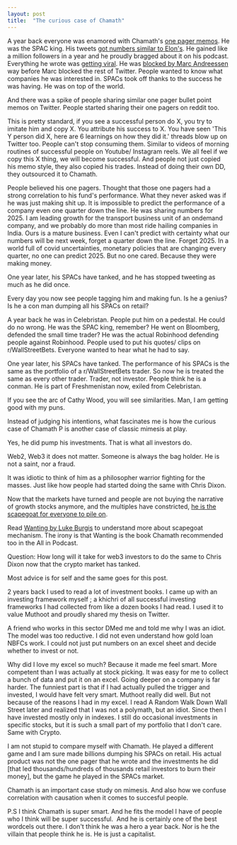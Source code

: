 ```yaml
---
layout: post
title:  "The curious case of Chamath"
---
```


A year back everyone was enamored with Chamath's [one pager memos](https://twitter.com/chamath/status/1331278297930428417). He was the SPAC king. His tweets [got numbers similar to Elon's](https://twitter.com/chamath/status/1344306851891056642?s=20). He gained like a million followers in a year and he proudly bragged about it on his podcast. Everything he wrote was [getting viral](https://twitter.com/chamath/status/1347906104374644737?lang=en). He was [blocked by Marc Andreessen](https://twitter.com/chamath/status/1348886817148268545) way before Marc blocked the rest of Twitter. People wanted to know what companies he was interested in. SPACs took off thanks to the success he was having. He was on top of the world.

And there was a spike of people sharing similar one pager bullet point memos on Twitter. People started sharing their one pagers on reddit too.

This is pretty standard, if you see a successful person do X, you try to imitate him and copy X. You attribute his success to X. You have seen 'This Y person did X, here are 6 learnings on how they did it.' threads blow up on Twitter too. People can't stop consuming them. Similar to videos of morning routines of successful people on Youtube/ Instagram reels. We all feel if we copy this X thing, we will become successful. And people not just copied his memo style, they also copied his trades. Instead of doing their own DD, they outsourced it to Chamath.  

People believed his one pagers. Thought that those one pagers had a strong correlation to his fund's performance. What they never asked was if he was just making shit up. It is impossible to predict the performance of a company even one quarter down the line. He was sharing numbers for 2025. I am leading growth for the transport business unit of an ondemand company, and we probably do more than most ride hailing companies in India. Ours is a mature business. Even I can't predict with certainty what our numbers will be next week, forget a quarter down the line. Forget 2025. In a world full of covid uncertainties, monetary policies that are changing every quarter, no one can predict 2025. But no one cared. Because they were making money.

One year later, his SPACs have tanked, and he has stopped tweeting as much as he did once.

Every day you now see people tagging him and making fun. Is he a genius? Is he a con man dumping all his SPACs on retail?

A year back he was in Celebristan. People put him on a pedestal. He could do no wrong. He was the SPAC king, remember? He went on Bloomberg, defended the small time trader? He was the actual Robinhood defending people against Robinhood. People used to put his quotes/ clips on r/WallStreetBets. Everyone wanted to hear what he had to say.

One year later, his SPACs have tanked. The performance of his SPACs is the same as the portfolio of a r/WallStreetBets trader. So now he is treated the same as every other trader. Trader, not investor. People think he is a conman. He is part of Freshmenistan now, exiled from Celebristan.

If you see the arc of Cathy Wood, you will see similarities. Man, I am getting good with my puns.

Instead of judging his intentions, what fascinates me is how the curious case of Chamath P is another case of classic mimesis at play.

Yes, he did pump his investments. That is what all investors do.

Web2, Web3 it does not matter. Someone is always the bag holder. He is not a saint, nor a fraud.

It was idiotic to think of him as a philosopher warrior fighting for the masses. Just like how people had started doing the same with Chris Dixon.

Now that the markets have turned and people are not buying the narrative of growth stocks anymore, and the multiples have constricted, [he is the scapegoat for everyone to pile on](https://twitter.com/nikitabier/status/1479948877864177664).

Read [Wanting by Luke Burgis](https://manassaloi.com/booksummaries/2021/10/22/wanting-luke-burgis.html) to understand more about scapegoat mechanism. The irony is that Wanting is the book Chamath recommended too in the All in Podcast.

Question: How long will it take for web3 investors to do the same to Chris Dixon now that the crypto market has tanked.

Most advice is for self and the same goes for this post.

2 years back I used to read a lot of investment books. I came up with an investing framework myself ; a khichri of all successful investing frameworks I had collected from like a dozen books I had read. I used it to value Muthoot and proudly shared my thesis on Twitter.

A friend who works in this sector DMed me and told me why I was an idiot. The model was too reductive. I did not even understand how gold loan NBFCs work. I could not just put numbers on an excel sheet and decide whether to invest or not.

Why did I love my excel so much? Because it made me feel smart. More competent than I was actually at stock picking. It was easy for me to collect a bunch of data and put it on an excel. Going deeper on a company is far harder. The funniest part is that if I had actually pulled the trigger and invested, I would have felt very smart. Muthoot really did well. But not because of the reasons I had in my excel. I read A Random Walk Down Wall Street later and realized that I was not a polymath, but an idiot. Since then I have invested mostly only in indexes. I still do occasional investments in specific stocks, but it is such a small part of my portfolio that I don't care. Same with Crypto.

I am not stupid to compare myself with Chamath. He played a different game and I am sure made billions dumping his SPACs on retail. His actual product was not the one pager that he wrote and the investments he did [that led thousands/hundreds of thousands retail investors to burn their money], but the game he played in the SPACs market.

Chamath is an important case study on mimesis. And also how we confuse correlation with causation when it comes to succesful people.

P.S I think Chamath is super smart. And he fits the model I have of people who I think will be super successful.  And he is certainly one of the best wordcels out there. I don't think he was a hero a year back. Nor is he the villain that people think he is. He is just a capitalist.
